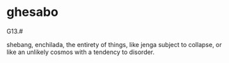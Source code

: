 # ghesabo


G13.#

shebang, enchilada, the entirety of things, like jenga subject to
collapse, or like an unlikely cosmos with a tendency to disorder.
